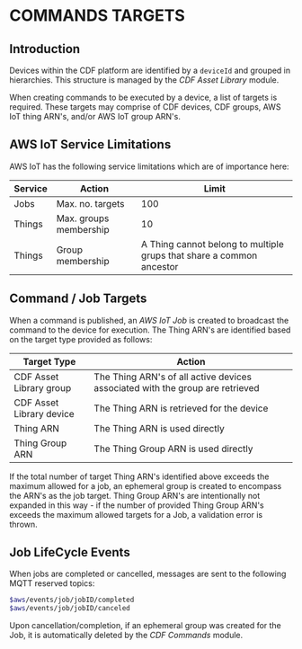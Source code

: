 # COMMANDS TARGETS

## Introduction

Devices within the CDF platform are identified by a `deviceId` and grouped in hierarchies.  This structure is managed by the *CDF Asset Library* module.

When creating commands to be executed by a device, a list of targets is required.  These targets may comprise of CDF devices, CDF groups, AWS IoT thing ARN's, and/or AWS IoT group ARN's.

## AWS IoT Service Limitations

AWS IoT has the following service limitations which are of importance here:

Service | Action | Limit
---|---|---
Jobs | Max. no. targets | 100
Things | Max. groups membership | 10
Things | Group membership | A Thing cannot belong to multiple grups that share a common ancestor

## Command / Job Targets

When a command is published, an *AWS IoT Job* is created to broadcast the command to the device for execution.  The Thing ARN's are identified based on the target type provided as follows:

Target Type | Action
---|---
CDF Asset Library group | The Thing ARN's of all active devices associated with the group are retrieved
CDF Asset Library device | The Thing ARN is retrieved for the device
Thing ARN | The Thing ARN is used directly
Thing Group ARN | The Thing Group ARN is used directly

If the total number of target Thing ARN's identified above exceeds the maximum allowed for a job, an ephemeral group is created to encompass the ARN's as the job target.  Thing Group ARN's are intentionally not expanded in this way - if the number of provided Thing Group ARN's exceeds the maximum allowed targets for a Job, a validation error is thrown.

## Job LifeCycle Events

When jobs are completed or cancelled, messages are sent to the following MQTT reserved topics:

```sh
$aws/events/job/jobID/completed
$aws/events/job/jobID/canceled
```

Upon cancellation/completion, if an ephemeral group was created for the Job, it is automatically deleted by the *CDF Commands* module.